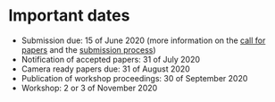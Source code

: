 # Important dates
* Submission due: 15 of June 2020 (more information on the [call for papers](./aa_cfp) and the [submission process](./c_submission))
* Notification of accepted papers: 31 of July 2020
* Camera ready papers due: 31 of August 2020
* Publication of workshop proceedings: 30 of September 2020
* Workshop: 2 or 3 of November 2020